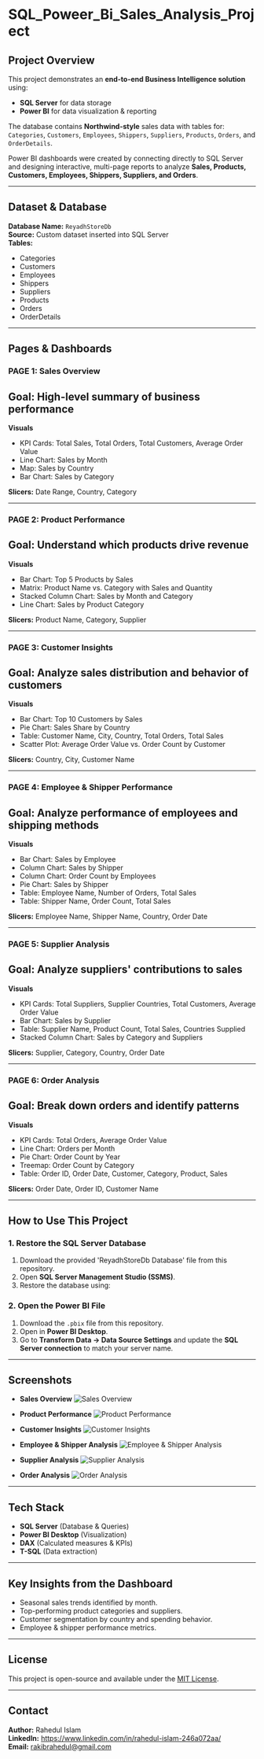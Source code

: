 # SQL_Poweer_Bi_Sales_Analysis_Project

## Project Overview
This project demonstrates an **end-to-end Business Intelligence solution** using:
- **SQL Server** for data storage
- **Power BI** for data visualization & reporting

The database contains **Northwind-style** sales data with tables for:
`Categories`, `Customers`, `Employees`, `Shippers`, `Suppliers`, `Products`, `Orders`, and `OrderDetails`.

Power BI dashboards were created by connecting directly to SQL Server and designing interactive, multi-page reports to analyze **Sales, Products, Customers, Employees, Shippers, Suppliers, and Orders**.

---

## Dataset & Database
**Database Name:** `ReyadhStoreDb`  
**Source:** Custom dataset inserted into SQL Server  
**Tables:**
- Categories
- Customers
- Employees
- Shippers
- Suppliers
- Products
- Orders
- OrderDetails

---

## Pages & Dashboards

### **PAGE 1: Sales Overview**
## Goal: High-level summary of business performance
**Visuals**
-  KPI Cards: Total Sales, Total Orders, Total Customers, Average Order Value
-  Line Chart: Sales by Month
-  Map: Sales by Country
-  Bar Chart: Sales by Category

**Slicers:** Date Range, Country, Category

---

### **PAGE 2: Product Performance**
## Goal: Understand which products drive revenue
**Visuals**
-  Bar Chart: Top 5 Products by Sales
-  Matrix: Product Name vs. Category with Sales and Quantity
-  Stacked Column Chart: Sales by Month and Category
-  Line Chart: Sales by Product Category

**Slicers:** Product Name, Category, Supplier

---

### **PAGE 3: Customer Insights**
## Goal: Analyze sales distribution and behavior of customers
**Visuals**
-  Bar Chart: Top 10 Customers by Sales
-  Pie Chart: Sales Share by Country
-  Table: Customer Name, City, Country, Total Orders, Total Sales
-  Scatter Plot: Average Order Value vs. Order Count by Customer

**Slicers:** Country, City, Customer Name

---

### **PAGE 4: Employee & Shipper Performance**
## Goal: Analyze performance of employees and shipping methods
**Visuals**
-  Bar Chart: Sales by Employee
-  Column Chart: Sales by Shipper
-  Column Chart: Order Count by Employees
-  Pie Chart: Sales by Shipper
-  Table: Employee Name, Number of Orders, Total Sales
-  Table: Shipper Name, Order Count, Total Sales

**Slicers:** Employee Name, Shipper Name, Country, Order Date

---

### **PAGE 5: Supplier Analysis**
## Goal: Analyze suppliers' contributions to sales
**Visuals**
-  KPI Cards: Total Suppliers, Supplier Countries, Total Customers, Average Order Value
-  Bar Chart: Sales by Supplier
-  Table: Supplier Name, Product Count, Total Sales, Countries Supplied
-  Stacked Column Chart: Sales by Category and Suppliers

**Slicers:** Supplier, Category, Country, Order Date

---

### **PAGE 6: Order Analysis**
## Goal: Break down orders and identify patterns
**Visuals**
-  KPI Cards: Total Orders, Average Order Value
-  Line Chart: Orders per Month
-  Pie Chart: Order Count by Year
-  Treemap: Order Count by Category
-  Table: Order ID, Order Date, Customer, Category, Product, Sales

**Slicers:** Order Date, Order ID, Customer Name

---

##  How to Use This Project

### 1️. Restore the SQL Server Database
1. Download the provided 'ReyadhStoreDb Database' file from this repository.
2. Open **SQL Server Management Studio (SSMS)**.
3. Restore the database using:

### 2️. Open the Power BI File
1. Download the `.pbix` file from this repository.
2. Open in **Power BI Desktop**.
3. Go to **Transform Data → Data Source Settings** and update the **SQL Server connection** to match your server name.

---

## Screenshots

- **Sales Overview**
![Sales Overview](Images/Sales_Overview.png)


- **Product Performance**
![Product Performance](Images/Product_Performance.jpg)


- **Customer Insights**
![Customer Insights](Images/Customer_Insights.jpg)


- **Employee & Shipper Analysis**
![Employee & Shipper Analysis](Images/Employee_&_Shipper_Analysis.jpg)


- **Supplier Analysis**
![Supplier Analysis](Images/Supplier_Analysis.jpg)


- **Order Analysis**
![Order Analysis](Images/Order_Analysis.jpg)


---

##  Tech Stack
- **SQL Server** (Database & Queries)
- **Power BI Desktop** (Visualization)
- **DAX** (Calculated measures & KPIs)
- **T-SQL** (Data extraction)

---

## Key Insights from the Dashboard
- Seasonal sales trends identified by month.
- Top-performing product categories and suppliers.
- Customer segmentation by country and spending behavior.
- Employee & shipper performance metrics.

---

## License
This project is open-source and available under the [MIT License](LICENSE).

---

## Contact
**Author:** Rahedul Islam  
**LinkedIn:** https://www.linkedin.com/in/rahedul-islam-246a072aa/    
**Email:** rakibrahedul@gmail.com
